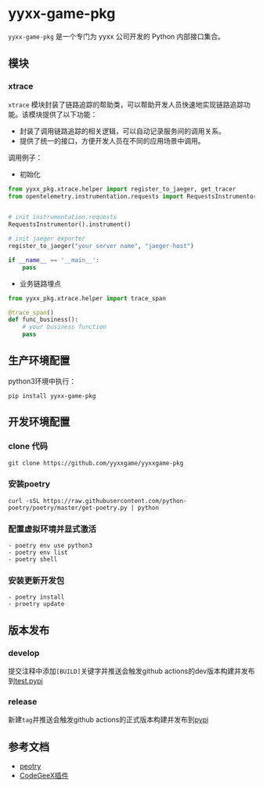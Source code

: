 # yyxx-game-pkg

`yyxx-game-pkg` 是一个专门为 yyxx 公司开发的 Python 内部接口集合。

## 模块

### xtrace

`xtrace` 模块封装了链路追踪的帮助类，可以帮助开发人员快速地实现链路追踪功能。该模块提供了以下功能：

- 封装了调用链路追踪的相关逻辑，可以自动记录服务间的调用关系。
- 提供了统一的接口，方便开发人员在不同的应用场景中调用。

调用例子：
- 初始化
```python
from yyxx_pkg.xtrace.helper import register_to_jaeger, get_tracer
from opentelemetry.instrumentation.requests import RequestsInstrumentor


# init instrumentation.requests 
RequestsInstrumentor().instrument()

# init jaeger exporter
register_to_jaeger("your server name", "jaeger-host")

if __name__ == '__main__':
    pass
```

- 业务链路埋点
```python
from yyxx_pkg.xtrace.helper import trace_span

@trace_span()
def func_business():
    # your business function
    pass
```

## 生产环境配置
python3环境中执行：
```
pip install yyxx-game-pkg
```


## 开发环境配置

### clone 代码
```
git clone https://github.com/yyxxgame/yyxxgame-pkg
```

### 安装poetry
```
curl -sSL https://raw.githubusercontent.com/python-poetry/poetry/master/get-poetry.py | python
```

### 配置虚拟环境并显式激活
```
- poetry env use python3
- poetry env list
- poetry shell
```

### 安装更新开发包
```
- poetry install
- proetry update
```


## 版本发布
### develop
提交注释中添加`[BUILD]`关键字并推送会触发github actions的dev版本构建并发布到[test.pypi](https://test.pypi.org/project/yyxx-game-pkg/)

### release
新建`tag`并推送会触发github actions的正式版本构建并发布到[pypi](https://pypi.org/project/yyxx-game-pkg/)

## 参考文档
- [peotry](https://python-poetry.org/docs/)
- [CodeGeeX插件](https://models.aminer.cn/codegeex/)